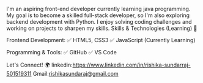 I'm an aspiring front-end developer currently learning java programming. My goal is to become a skilled full-stack developer, so I'm also exploring backend development with Python. I enjoy solving coding challenges and working on projects to sharpen my skills.
Skills & Technologies (Learning) 🚀

Frontend Development:
✅ HTML5, CSS3
✅ JavaScript (Currently Learning)

Programming & Tools:
✅ GitHub
✅ VS Code

Let's Connect! 🌍
linkedin:https://www.linkedin.com/in/rishika-sundarraj-501519311
Gmail:rishikasundaraj@gmail.com
